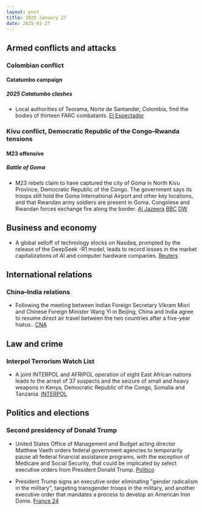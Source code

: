 ```yaml
---
layout: post
title: 2025 January 27
date: 2025-01-27
---
```


## Armed conflicts and attacks

### Colombian conflict

#### Catatumbo campaign

##### 2025 Catatumbo clashes

- Local authorities of Teorama, Norte de Santander, Colombia, find the bodies of thirteen FARC combatants. [El Espectador](https://www.elespectador.com/judicial/urgente-catatumbo-hoy-encuentran-13-cuerpos-sin-vida-en-zona-rural-de-teorama-noticias-hoy/)

### Kivu conflict, Democratic Republic of the Congo–Rwanda tensions

#### M23 offensive

##### Battle of Goma

- M23 rebels claim to have captured the city of Goma in North Kivu Province, Democratic Republic of the Congo. The government says its troops still hold the Goma International Airport and other key locations, and that Rwandan army soldiers are present in Goma. Congolese and Rwandan forces exchange fire along the border. [Al Jazeera](https://www.aljazeera.com/news/2025/1/27/declaration-of-war-m23-rebels-claim-to-have-captured-key-dr-congo-city) [BBC](https://www.bbc.com/news/articles/c0qwlkydxxko) [DW](https://www.dw.com/en/dr-congo-says-rwanda-army-in-goma/a-71422564)

## Business and economy

- A global selloff of technology stocks on Nasdaq, prompted by the release of the DeepSeek -R1 model, leads to record losses in the market capitalizations of AI and computer hardware companies. [Reuters](https://www.reuters.com/technology/chinas-deepseek-sets-off-ai-market-rout-2025-01-27/)

## International relations

### China–India relations

- Following the meeting between Indian Foreign Secretary Vikram Misri and Chinese Foreign Minister Wang Yi in Beijing, China and India agree to resume direct air travel between the two countries after a five-year hiatus.. [CNA](https://www.channelnewsasia.com/asia/india-china-agree-resume-air-travel-after-five-years-4899321)

## Law and crime

### Interpol Terrorism Watch List

- A joint INTERPOL and AFRIPOL operation of eight East African nations leads to the arrest of 37 suspects and the seizure of small and heavy weapons in Kenya, Democratic Republic of the Congo, Somalia and Tanzania. [INTERPOL](https://www.interpol.int/en/News-and-Events/News/2025/37-terror-suspects-arrested-in-East-African-operation)

## Politics and elections

### Second presidency of Donald Trump

- United States Office of Management and Budget acting director Matthew Vaeth orders federal government agencies to temporarily pause all federal financial assistance programs, with the exception of Medicare and Social Security, that could be implicated by select executive orders from President Donald Trump. [Politico](https://www.politico.com/news/2025/01/27/trump-freezes-federal-aid-omb-00200891)

- President Trump signs an executive order eliminating "gender radicalism in the military", targeting transgender troops in the military, and another executive order that mandates a process to develop an American Iron Dome. [France 24](https://www.france24.com/en/americas/20250128-trump-signs-executive-orders-aimed-at-trans-troops-mandates-american-iron-dome)